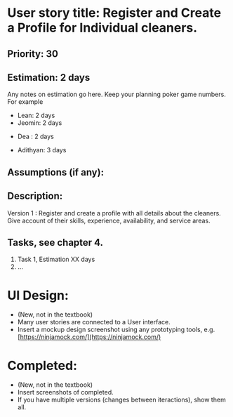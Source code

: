 # User story title: Register and Create a Profile for Individual cleaners.

## Priority: 30
## Estimation: 2 days
Any notes on estimation go here. Keep your planning poker game numbers. For example
* Lean: 2 days 
* Jeomin: 2 days
- Dea : 2 days
* Adithyan: 3 days

## Assumptions (if any):

## Description: 
Version 1 : Register and create a profile with all details about the cleaners. Give account of their skills, experience, availability, and service areas.

## Tasks, see chapter 4.

1. Task 1, Estimation XX days
2. ...


# UI Design:
* (New, not in the textbook) 
* Many user stories are connected to a User interface.
* Insert a mockup design screenshot using any prototyping tools, e.g. [https://ninjamock.com/](https://ninjamock.com/)

# Completed:
* (New, not in the textbook) 
* Insert screenshots of completed. 
* If you have multiple versions (changes between iteractions), show them all.

